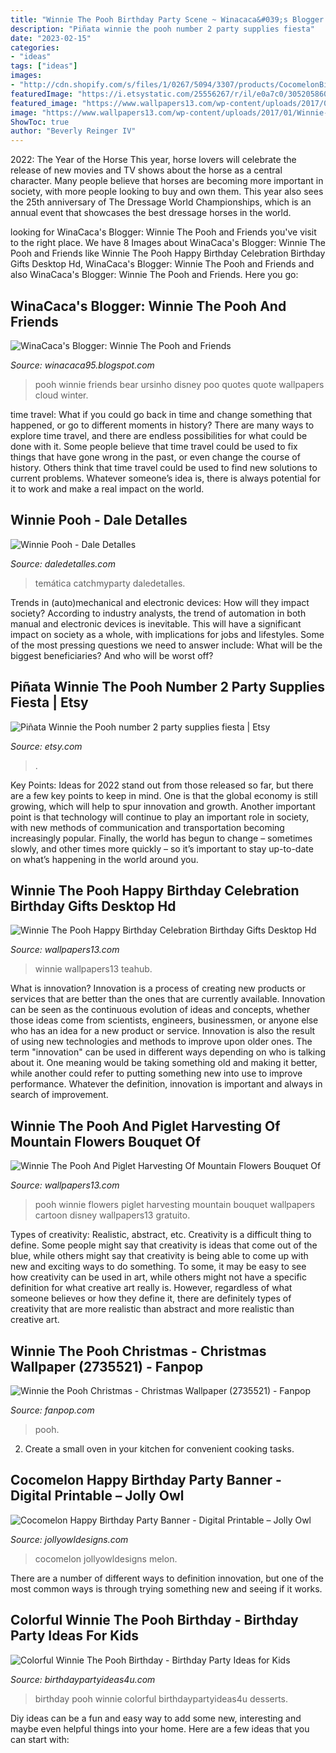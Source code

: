 ```yaml
---
title: "Winnie The Pooh Birthday Party Scene ~ Winacaca&#039;s Blogger: Winnie The Pooh And Friends"
description: "Piñata winnie the pooh number 2 party supplies fiesta"
date: "2023-02-15"
categories:
- "ideas"
tags: ["ideas"]
images:
- "http://cdn.shopify.com/s/files/1/0267/5094/3307/products/CocomelonBirthdayPartyDecorationBannerPennantDigitalDownloadInstant_1_1200x1200.jpg?v=1600423933"
featuredImage: "https://i.etsystatic.com/25556267/r/il/e0a7c0/3052058600/il_fullxfull.3052058600_26o1.jpg"
featured_image: "https://www.wallpapers13.com/wp-content/uploads/2017/01/Winnie-the-Pooh-Happy-Birthday-celebration-birthday-gifts-Desktop-HD-Wallpaper-2880x1800.jpg"
image: "https://www.wallpapers13.com/wp-content/uploads/2017/01/Winnie-the-Pooh-Happy-Birthday-celebration-birthday-gifts-Desktop-HD-Wallpaper-2880x1800.jpg"
ShowToc: true
author: "Beverly Reinger IV"
---
```



2022: The Year of the Horse
This year, horse lovers will celebrate the release of new movies and TV shows about the horse as a central character. Many people believe that horses are becoming more important in society, with more people looking to buy and own them. This year also sees the 25th anniversary of The Dressage World Championships, which is an annual event that showcases the best dressage horses in the world.

	

		
looking for WinaCaca&#039;s Blogger: Winnie The Pooh and Friends you've visit to the right place. We have 8 Images about WinaCaca&#039;s Blogger: Winnie The Pooh and Friends like Winnie The Pooh Happy Birthday Celebration Birthday Gifts Desktop Hd, WinaCaca&#039;s Blogger: Winnie The Pooh and Friends and also WinaCaca&#039;s Blogger: Winnie The Pooh and Friends. Here you go:
		
    
## WinaCaca&#039;s Blogger: Winnie The Pooh And Friends

<img loading=lazy src="http://4.bp.blogspot.com/_JyFuQi1k6Pc/TODKIRWnb-I/AAAAAAAAADg/lAe0IMBS6gY/s1600/Winnie-the-Pooh.jpg" onerror="this.onerror=null;this.src='https://tse4.mm.bing.net/th?id=OIP.-oyqNT_I0C-dpqNaIs-y3wHaFj&amp;pid=15.1';" alt="WinaCaca&#039;s Blogger: Winnie The Pooh and Friends">

_Source: winacaca95.blogspot.com_

>pooh winnie friends bear ursinho disney poo quotes quote wallpapers cloud winter. 

	

time travel: What if you could go back in time and change something that happened, or go to different moments in history?
There are many ways to explore time travel, and there are endless possibilities for what could be done with it. Some people believe that time travel could be used to fix things that have gone wrong in the past, or even change the course of history. Others think that time travel could be used to find new solutions to current problems. Whatever someone’s idea is, there is always potential for it to work and make a real impact on the world.

    
## Winnie Pooh - Dale Detalles

<img loading=lazy src="https://i1.wp.com/www.daledetalles.com/wp-content/uploads/2016/06/11-2.jpg" onerror="this.onerror=null;this.src='https://tse2.mm.bing.net/th?id=OIP.5k4Rq4UlvWygeMgfMuhGGAHaJ4&amp;pid=15.1';" alt="Winnie Pooh - Dale Detalles">

_Source: daledetalles.com_

>temática catchmyparty daledetalles. 

	

Trends in (auto)mechanical and electronic devices: How will they impact society?
According to industry analysts, the trend of automation in both manual and electronic devices is inevitable. This will have a significant impact on society as a whole, with implications for jobs and lifestyles. Some of the most pressing questions we need to answer include: What will be the biggest beneficiaries? And who will be worst off?

    
## Piñata Winnie The Pooh Number 2 Party Supplies Fiesta | Etsy

<img loading=lazy src="https://i.etsystatic.com/25556267/r/il/e0a7c0/3052058600/il_fullxfull.3052058600_26o1.jpg" onerror="this.onerror=null;this.src='https://tse2.mm.bing.net/th?id=OIP.oydZDFryKrqPEGK_wr_QRQHaKq&amp;pid=15.1';" alt="Piñata Winnie the Pooh number 2 party supplies fiesta | Etsy">

_Source: etsy.com_

>. 

	

Key Points:
Ideas for 2022 stand out from those released so far, but there are a few key points to keep in mind. One is that the global economy is still growing, which will help to spur innovation and growth. Another important point is that technology will continue to play an important role in society, with new methods of communication and transportation becoming increasingly popular. Finally, the world has begun to change – sometimes slowly, and other times more quickly – so it’s important to stay up-to-date on what’s happening in the world around you.

    
## Winnie The Pooh Happy Birthday Celebration Birthday Gifts Desktop Hd

<img loading=lazy src="https://www.wallpapers13.com/wp-content/uploads/2017/01/Winnie-the-Pooh-Happy-Birthday-celebration-birthday-gifts-Desktop-HD-Wallpaper-2880x1800.jpg" onerror="this.onerror=null;this.src='https://tse1.mm.bing.net/th?id=OIP.fvEkQ65H-NiGjeqiqKUIfgHaEo&amp;pid=15.1';" alt="Winnie The Pooh Happy Birthday Celebration Birthday Gifts Desktop Hd">

_Source: wallpapers13.com_

>winnie wallpapers13 teahub. 

	

What is innovation?
Innovation is a process of creating new products or services that are better than the ones that are currently available. Innovation can be seen as the continuous evolution of ideas and concepts, whether those ideas come from scientists, engineers, businessmen, or anyone else who has an idea for a new product or service. Innovation is also the result of using new technologies and methods to improve upon older ones.
The term "innovation" can be used in different ways depending on who is talking about it. One meaning would be taking something old and making it better, while another could refer to putting something new into use to improve performance. Whatever the definition, innovation is important and always in search of improvement.

    
## Winnie The Pooh And Piglet Harvesting Of Mountain Flowers Bouquet Of

<img loading=lazy src="https://www.wallpapers13.com/wp-content/uploads/2017/01/Winnie-The-Pooh-and-Piglet-Harvesting-of-mountain-flowers-bouquet-of-flowers-HD-Wallpaper-1920x1200-1600x1200.jpg" onerror="this.onerror=null;this.src='https://tse1.mm.bing.net/th?id=OIP.F-HAWwa7BoxiwkQHTmhgsgHaFj&amp;pid=15.1';" alt="Winnie The Pooh And Piglet Harvesting Of Mountain Flowers Bouquet Of">

_Source: wallpapers13.com_

>pooh winnie flowers piglet harvesting mountain bouquet wallpapers cartoon disney wallpapers13 gratuito. 

	

Types of creativity: Realistic, abstract, etc.
Creativity is a difficult thing to define. Some people might say that creativity is ideas that come out of the blue, while others might say that creativity is being able to come up with new and exciting ways to do something. To some, it may be easy to see how creativity can be used in art, while others might not have a specific definition for what creative art really is. However, regardless of what someone believes or how they define it, there are definitely types of creativity that are more realistic than abstract and more realistic than creative art.

    
## Winnie The Pooh Christmas - Christmas Wallpaper (2735521) - Fanpop

<img loading=lazy src="http://images2.fanpop.com/images/photos/2700000/Winnie-the-Pooh-Christmas-christmas-2735521-800-600.jpg" onerror="this.onerror=null;this.src='https://tse2.mm.bing.net/th?id=OIP.hXs02EDczDZJAwl3BxSnQAHaFj&amp;pid=15.1';" alt="Winnie the Pooh Christmas - Christmas Wallpaper (2735521) - Fanpop">

_Source: fanpop.com_

>pooh. 

	

2. Create a small oven in your kitchen for convenient cooking tasks.

    
## Cocomelon Happy Birthday Party Banner - Digital Printable – Jolly Owl

<img loading=lazy src="http://cdn.shopify.com/s/files/1/0267/5094/3307/products/CocomelonBirthdayPartyDecorationBannerPennantDigitalDownloadInstant_1_1200x1200.jpg?v=1600423933" onerror="this.onerror=null;this.src='https://tse4.mm.bing.net/th?id=OIP.re8tHwUVI-HunrykpYOGwAHaLH&amp;pid=15.1';" alt="Cocomelon Happy Birthday Party Banner - Digital Printable – Jolly Owl">

_Source: jollyowldesigns.com_

>cocomelon jollyowldesigns melon. 

	

There are a number of different ways to definition innovation, but one of the most common ways is through trying something new and seeing if it works.

    
## Colorful Winnie The Pooh Birthday - Birthday Party Ideas For Kids

<img loading=lazy src="https://www.birthdaypartyideas4u.com/wp-content/uploads/2016/05/Colorful-Winnie-The-Pooh-Birthday-Desserts-600x891.jpg" onerror="this.onerror=null;this.src='https://tse3.mm.bing.net/th?id=OIP.hITidikSgmSQZm-yBY8LqAHaK_&amp;pid=15.1';" alt="Colorful Winnie The Pooh Birthday - Birthday Party Ideas for Kids">

_Source: birthdaypartyideas4u.com_

>birthday pooh winnie colorful birthdaypartyideas4u desserts. 

	

Diy ideas can be a fun and easy way to add some new, interesting and maybe even helpful things into your home. Here are a few ideas that you can start with: 

